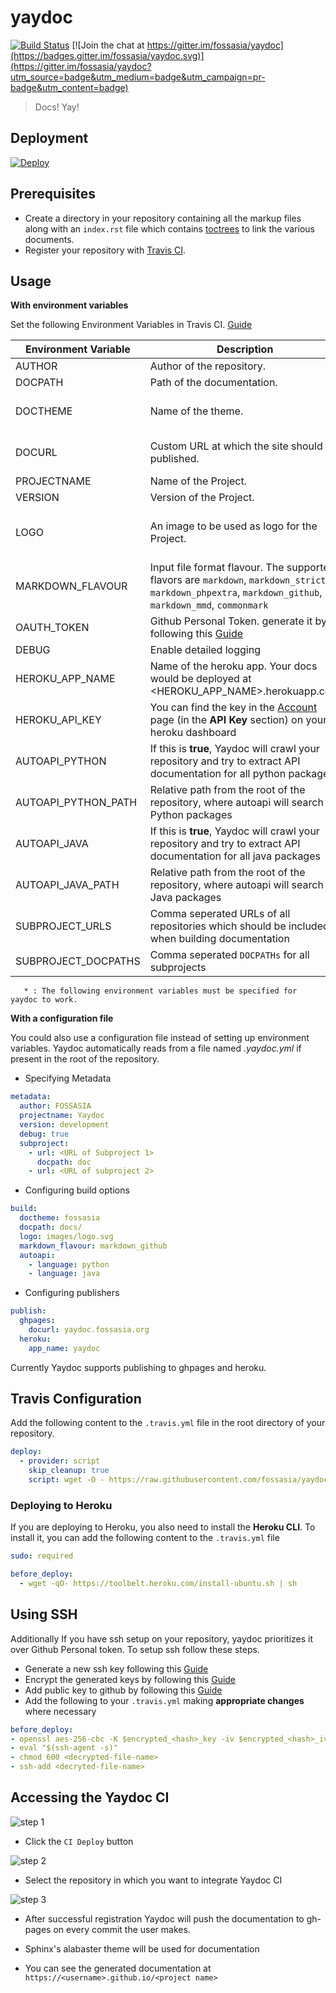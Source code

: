 # yaydoc
[![Build Status](https://travis-ci.org/fossasia/yaydoc.svg?branch=master)](https://travis-ci.org/fossasia/yaydoc)
[![Join the chat at https://gitter.im/fossasia/yaydoc](https://badges.gitter.im/fossasia/yaydoc.svg)](https://gitter.im/fossasia/yaydoc?utm_source=badge&utm_medium=badge&utm_campaign=pr-badge&utm_content=badge)

> Docs! Yay!

## Deployment
[![Deploy](https://www.herokucdn.com/deploy/button.svg)](https://heroku.com/deploy)

## Prerequisites
- Create a directory in your repository containing all the markup files along with an `index.rst` file which contains [toctrees](http://www.sphinx-doc.org/en/stable/markup/toctree.html) to link the various documents.
- Register your repository with [Travis CI](https://travis-ci.org).

## Usage

**With environment variables**

Set the following Environment Variables in Travis CI. [Guide](https://docs.travis-ci.com/user/environment-variables/#Defining-Variables-in-Repository-Settings)     

| Environment Variable | Description                                       | Default / FORMAT  |
|----------------------| ------------------------------------------------- |-------------------|
| AUTHOR               | Author of the repository.                         | Github username or organization |
| DOCPATH              | Path of the documentation.                        | NONE * (eg. `docs/`) |
| DOCTHEME             | Name of the theme.                                | alabaster ([built-in themes](http://www.sphinx-doc.org/en/stable/theming.html#builtin-themes)) / <i>(Custom themes available in PyPi are also supported)</i>|
| DOCURL               | Custom URL at which the site should be published. | <i>\<username or organization>.github.io/\<reponame></i> ([Reference](https://help.github.com/articles/using-a-custom-domain-with-github-pages/)) |
| PROJECTNAME          | Name of the Project.                              | Name of the repository |
| VERSION              | Version of the Project.                           | development |
| LOGO                 | An image to be used as logo for the Project.      | path relative to DOCPATH. *example* - <i>To use DOCPATH/images/logo.svg as the logo, set LOGO as images/logo.svg</i>.|
| MARKDOWN_FLAVOUR     | Input file format flavour. The supported flavors are  `markdown`, `markdown_strict`, `markdown_phpextra`, `markdown_github`, `markdown_mmd`, `commonmark`| markdown_github   |
| OAUTH_TOKEN          | Github Personal Token. generate it by following this [Guide](https://help.github.com/articles/creating-a-personal-access-token-for-the-command-line/)  | NONE *(Not required If using ssh) |
| DEBUG                | Enable detailed logging                           | **false** |
| HEROKU_APP_NAME      | Name of the heroku app. Your docs would be deployed at <HEROKU_APP_NAME>.herokuapp.com | NONE |
| HEROKU_API_KEY       | You can find the key in the [Account](https://dashboard.heroku.com/account) page (in the **API Key** section) on your heroku dashboard | NONE *(Not required if not deploying to Heroku) |
| AUTOAPI_PYTHON       | If this is **true**, Yaydoc will crawl your repository and try to extract API documentation for all python packages | **false** |
| AUTOAPI_PYTHON_PATH  | Relative path from the root of the repository, where autoapi will search for Python packages | By default The entire repository is searched |
| AUTOAPI_JAVA         | If this is **true**, Yaydoc will crawl your repository and try to extract API documentation for all java packages | **false** |
| AUTOAPI_JAVA_PATH    | Relative path from the root of the repository, where autoapi will search for Java packages | By default The entire repository is searched |
| SUBPROJECT_URLS      | Comma seperated URLs of all repositories which should be included when building documentation | NONE |
| SUBPROJECT_DOCPATHS  | Comma seperated `DOCPATHs` for all subprojects     | By default It is assumed `DOCPATH` is `docs` |

```
   * : The following environment variables must be specified for yaydoc to work.
```

**With a configuration file**

You could also use a configuration file instead of setting up environment variables.
Yaydoc automatically reads from a file named *.yaydoc.yml* if present in the root of the repository.

- Specifying Metadata

```yaml
metadata:
  author: FOSSASIA
  projectname: Yaydoc
  version: development
  debug: true
  subproject:
    - url: <URL of Subproject 1>
      docpath: doc
    - url: <URL of subproject 2>
```

- Configuring build options

```yaml
build:
  doctheme: fossasia
  docpath: docs/
  logo: images/logo.svg
  markdown_flavour: markdown_github
  autoapi:
    - language: python
    - language: java
```

- Configuring publishers

```yaml
publish:
  ghpages:
    docurl: yaydoc.fossasia.org
  heroku:
    app_name: yaydoc
```

Currently Yaydoc supports publishing to ghpages and heroku.

## Travis Configuration
Add the following content to the `.travis.yml` file in the root directory of your repository.

```yaml
deploy:
  - provider: script
    skip_cleanup: true
    script: wget -O - https://raw.githubusercontent.com/fossasia/yaydoc/master/generate_ci.sh | bash
```

### Deploying to Heroku
If you are deploying to Heroku, you also need to install the **Heroku CLI**.
To install it, you can add the following content to the `.travis.yml` file

```yaml
sudo: required

before_deploy:
  - wget -qO- https://toolbelt.heroku.com/install-ubuntu.sh | sh
```

## Using SSH
Additionally If you have ssh setup on your repository, yaydoc prioritizes it over Github Personal token. To setup ssh follow these steps.

- Generate a new ssh key following this [Guide](https://help.github.com/articles/generating-a-new-ssh-key-and-adding-it-to-the-ssh-agent/#generating-a-new-ssh-key)
- Encrypt the generated keys by following this [Guide](https://docs.travis-ci.com/user/encrypting-files/#Automated-Encryption)
- Add public key to github by following this [Guide](https://help.github.com/articles/adding-a-new-ssh-key-to-your-github-account/)
- Add the following to your `.travis.yml` making **appropriate changes** where necessary

```yaml
before_deploy:
- openssl aes-256-cbc -K $encrypted_<hash>_key -iv $encrypted_<hash>_iv -in <encrypted-file-name> -out <decrypted-file-name> -d
- eval "$(ssh-agent -s)"
- chmod 600 <decrypted-file-name>
- ssh-add <decryted-file-name>
```

## Accessing the Yaydoc CI
![step 1](docs/screenshots/ci-step-1.png)

 - Click the `CI Deploy` button

![step 2](docs/screenshots/ci-step-2.png)

 - Select the repository in which you want to integrate Yaydoc CI

![step 3](docs/screenshots/ci-step-3.png)

- After successful registration Yaydoc will push the documentation to gh-pages on every commit the user makes.

- Sphinx's alabaster theme will be used for documentation

- You can see the generated documentation at `https://<username>.github.io/<project name>`
